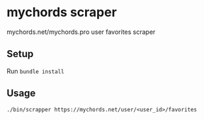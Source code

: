 # mychords scraper

mychords.net/mychords.pro user favorites scraper


## Setup

Run `bundle install`


## Usage

`./bin/scrapper https://mychords.net/user/<user_id>/favorites`
